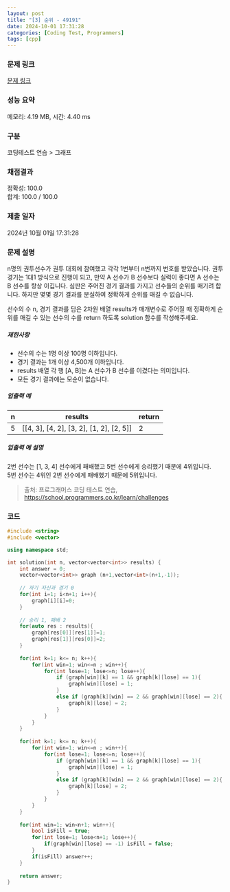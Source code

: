 ```yaml
---
layout: post
title: "[3] 순위 - 49191"
date: 2024-10-01 17:31:28
categories: [Coding Test, Programmers]
tags: [cpp]
---
```


### 문제 링크

[문제 링크](https://school.programmers.co.kr/learn/courses/30/lessons/49191)

### 성능 요약

메모리: 4.19 MB, 시간: 4.40 ms

### 구분

코딩테스트 연습 > 그래프

### 채점결과

정확성: 100.0<br/>합계: 100.0 / 100.0

### 제출 일자

2024년 10월 01일 17:31:28

### 문제 설명

<p>n명의 권투선수가 권투 대회에 참여했고 각각 1번부터 n번까지 번호를 받았습니다. 권투 경기는 1대1 방식으로 진행이 되고, 만약 A 선수가 B 선수보다 실력이 좋다면 A 선수는 B 선수를 항상 이깁니다. 심판은 주어진 경기 결과를 가지고 선수들의 순위를 매기려 합니다. 하지만 몇몇 경기 결과를 분실하여 정확하게 순위를 매길 수 없습니다.</p>

<p>선수의 수 n, 경기 결과를 담은 2차원 배열 results가 매개변수로 주어질 때 정확하게 순위를 매길 수 있는 선수의 수를 return 하도록 solution 함수를 작성해주세요.</p>

<h5>제한사항</h5>

<ul>
<li>선수의 수는 1명 이상 100명 이하입니다.</li>
<li>경기 결과는 1개 이상 4,500개 이하입니다.</li>
<li>results 배열 각 행 [A, B]는 A 선수가 B 선수를 이겼다는 의미입니다.</li>
<li>모든 경기 결과에는 모순이 없습니다.</li>
</ul>

<h5>입출력 예</h5>
<table class="table">
        <thead><tr>
<th>n</th>
<th>results</th>
<th>return</th>
</tr>
</thead>
        <tbody><tr>
<td>5</td>
<td>[[4, 3], [4, 2], [3, 2], [1, 2], [2, 5]]</td>
<td>2</td>
</tr>
</tbody>
      </table>
<h5>입출력 예 설명</h5>

<p>2번 선수는 [1, 3, 4] 선수에게 패배했고 5번 선수에게 승리했기 때문에 4위입니다.<br>
5번 선수는 4위인 2번 선수에게 패배했기 때문에 5위입니다.</p>


> 출처: 프로그래머스 코딩 테스트 연습, https://school.programmers.co.kr/learn/challenges

### 코드

```cpp
#include <string>
#include <vector>

using namespace std;

int solution(int n, vector<vector<int>> results) {
    int answer = 0;
    vector<vector<int>> graph (n+1,vector<int>(n+1,-1));
    
    // 자기 자신과 경기 0
    for(int i=1; i<n+1; i++){
        graph[i][i]=0;
    }
    
    // 승리 1, 패배 2
    for(auto res : results){
        graph[res[0]][res[1]]=1;
        graph[res[1]][res[0]]=2;
    }
    
    for(int k=1; k<= n; k++){
        for(int win=1; win<=n ; win++){
            for(int lose=1; lose<=n; lose++){
                if (graph[win][k] == 1 && graph[k][lose] == 1){
                    graph[win][lose] = 1;
                }
                else if (graph[k][win] == 2 && graph[win][lose] == 2){
                    graph[k][lose] = 2;
                }
            }
        }
    }
        
    for(int k=1; k<= n; k++){
        for(int win=1; win<=n ; win++){
            for(int lose=1; lose<=n; lose++){
                if (graph[win][k] == 1 && graph[k][lose] == 1){
                    graph[win][lose] = 1;
                }
                else if (graph[k][win] == 2 && graph[win][lose] == 2){
                    graph[k][lose] = 2;
                }
            }
        }
    }
    
    for(int win=1; win<n+1; win++){
        bool isFill = true;
        for(int lose=1; lose<n+1; lose++){
            if(graph[win][lose] == -1) isFill = false;
        }
        if(isFill) answer++;
    }
    
    return answer;
}
```
